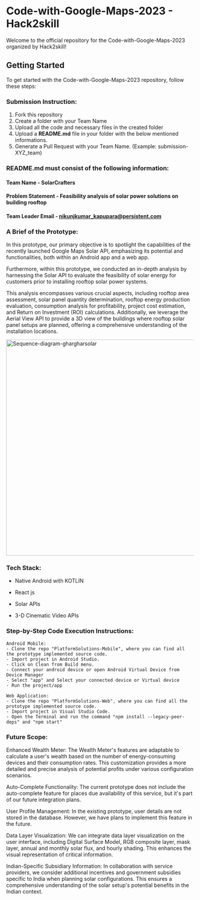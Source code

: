 # Code-with-Google-Maps-2023 - Hack2skill

Welcome to the official repository for the Code-with-Google-Maps-2023 organized by Hack2skill!

## Getting Started

To get started with the Code-with-Google-Maps-2023 repository, follow these steps:

### Submission Instruction:
  1. Fork this repository
  2. Create a folder with your Team Name
  3. Upload all the code and necessary files in the created folder
  4. Upload a **README.md** file in your folder with the below mentioned informations.
  5. Generate a Pull Request with your Team Name. (Example: submission-XYZ_team)

### README.md must consist of the following information:

#### Team Name - SolarCrafters
#### Problem Statement - Feasibility analysis of solar power solutions on building rooftop
#### Team Leader Email - nikunjkumar_kapupara@persistent.com

### A Brief of the Prototype:
In this prototype, our primary objective is to spotlight the capabilities of the recently launched Google Maps Solar API, emphasizing its potential and functionalities, both within an Android app and a web app.

Furthermore, within this prototype, we conducted an in-depth analysis by harnessing the Solar API to evaluate the feasibility of solar energy for customers prior to installing rooftop solar power systems. 

This analysis encompasses various crucial aspects, including rooftop area assessment, solar panel quantity determination, rooftop energy production evaluation, consumption analysis for profitability, project cost estimation, and Return on Investment (ROI) calculations.
Additionally, we leverage the Aerial View API to provide a 3D view of the buildings where rooftop solar panel setups are planned, offering a comprehensive understanding of the installation locations.

<img width="578" alt="Sequence-diagram-ghargharsolar" src="https://github.com/NikunjKapuparaPSL/GharGharSolar/assets/44697842/03f9a804-43cd-4941-8eb1-861af989f12e">

  
### Tech Stack: 
   - Native Android with KOTLIN
   - React js

   - Solar APIs
   - 3-D Cinematic Video APIs
   
### Step-by-Step Code Execution Instructions:
    Android Mobile:
    - Clone the repo "PlatformSolutions-Mobile", where you can find all the prototype implemented source code.
    - Import project in Android Studio.
    - Click on Clean from Build menu.
    - Connect your android device or open Android Virtual Device from Device Manager
    - Select "app" and Select your connected device or Virtual device
    - Run the project/app
    
    Web Application:
    - Clone the repo "PlatformSolutions-Web", where you can find all the prototype implemented source code.
    - Import project in Visual Studio Code.
    - Open the Terminal and run the command "npm install --legacy-peer-deps" and "npm start"
  
### Future Scope:
Enhanced Wealth Meter: The Wealth Meter's features are adaptable to calculate a user's wealth based on the number of energy-consuming devices and their consumption rates. This customization provides a more detailed and precise analysis of potential profits under various configuration scenarios.

Auto-Complete Functionality: The current prototype does not include the auto-complete feature for places due availability of this service, but it's part of our future integration plans.

User Profile Management: In the existing prototype, user details are not stored in the database. However, we have plans to implement this feature in the future.

Data Layer Visualization: We can integrate data layer visualization on the user interface, including Digital Surface Model, RGB composite layer, mask layer, annual and monthly solar flux, and hourly shading. This enhances the visual representation of critical information.

Indian-Specific Subsidiary Information: In collaboration with service providers, we consider additional incentives and government subsidies specific to India when planning solar configurations. This ensures a comprehensive understanding of the solar setup's potential benefits in the Indian context.
